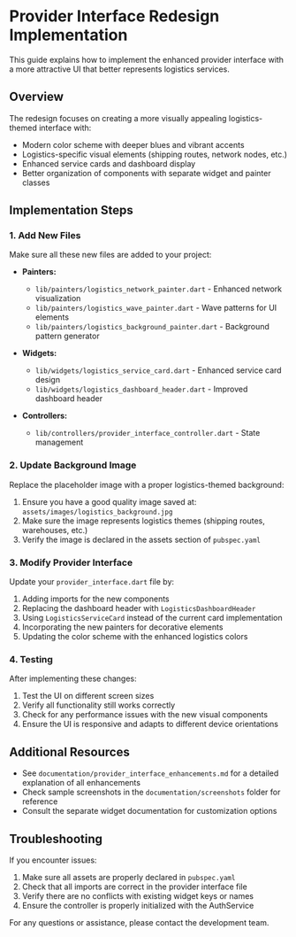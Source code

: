 # Provider Interface Redesign Implementation

This guide explains how to implement the enhanced provider interface with a more attractive UI that better represents logistics services.

## Overview

The redesign focuses on creating a more visually appealing logistics-themed interface with:
- Modern color scheme with deeper blues and vibrant accents
- Logistics-specific visual elements (shipping routes, network nodes, etc.)
- Enhanced service cards and dashboard display
- Better organization of components with separate widget and painter classes

## Implementation Steps

### 1. Add New Files

Make sure all these new files are added to your project:

- **Painters:**
  - `lib/painters/logistics_network_painter.dart` - Enhanced network visualization
  - `lib/painters/logistics_wave_painter.dart` - Wave patterns for UI elements
  - `lib/painters/logistics_background_painter.dart` - Background pattern generator

- **Widgets:**
  - `lib/widgets/logistics_service_card.dart` - Enhanced service card design
  - `lib/widgets/logistics_dashboard_header.dart` - Improved dashboard header

- **Controllers:**
  - `lib/controllers/provider_interface_controller.dart` - State management

### 2. Update Background Image

Replace the placeholder image with a proper logistics-themed background:

1. Ensure you have a good quality image saved at: `assets/images/logistics_background.jpg`
2. Make sure the image represents logistics themes (shipping routes, warehouses, etc.)
3. Verify the image is declared in the assets section of `pubspec.yaml`

### 3. Modify Provider Interface

Update your `provider_interface.dart` file by:

1. Adding imports for the new components
2. Replacing the dashboard header with `LogisticsDashboardHeader`
3. Using `LogisticsServiceCard` instead of the current card implementation
4. Incorporating the new painters for decorative elements
5. Updating the color scheme with the enhanced logistics colors

### 4. Testing

After implementing these changes:

1. Test the UI on different screen sizes
2. Verify all functionality still works correctly
3. Check for any performance issues with the new visual components
4. Ensure the UI is responsive and adapts to different device orientations

## Additional Resources

- See `documentation/provider_interface_enhancements.md` for a detailed explanation of all enhancements
- Check sample screenshots in the `documentation/screenshots` folder for reference
- Consult the separate widget documentation for customization options

## Troubleshooting

If you encounter issues:

1. Make sure all assets are properly declared in `pubspec.yaml`
2. Check that all imports are correct in the provider interface file
3. Verify there are no conflicts with existing widget keys or names
4. Ensure the controller is properly initialized with the AuthService

For any questions or assistance, please contact the development team.
